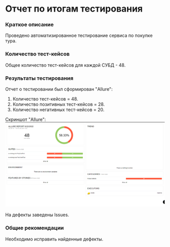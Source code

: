 # Отчет по итогам тестирования

### Краткое описание

Проведено автоматизированное тестирование сервиса по покупке тура.

### Количество тест-кейсов

Общее количество тест-кейсов для каждой СУБД - 48.

### Результаты тестирования

Отчет о тестировании был сформирован "Allure":
1. Количество тест-кейсов = 48.
2. Количество позитивных тест-кейсов = 28.
3. Количество негативных тест-кейсов = 20.

Скриншот "Allure":
![img.png](img.png)

На дефекты заведены Issues.

### Общие рекомендации

Необходимо исправить найденные дефекты.